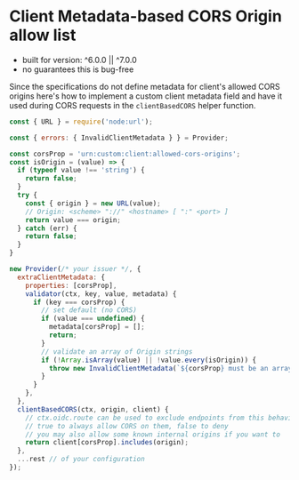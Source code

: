 # Client Metadata-based CORS Origin allow list

- built for version: ^6.0.0 || ^7.0.0
- no guarantees this is bug-free

Since the specifications do not define metadata for client's allowed CORS origins here's
how to implement a custom client metadata field and have it used during CORS requests
in the `clientBasedCORS` helper function.

```js
const { URL } = require('node:url');

const { errors: { InvalidClientMetadata } } = Provider;

const corsProp = 'urn:custom:client:allowed-cors-origins';
const isOrigin = (value) => {
  if (typeof value !== 'string') {
    return false;
  }
  try {
    const { origin } = new URL(value);
    // Origin: <scheme> "://" <hostname> [ ":" <port> ]
    return value === origin;
  } catch (err) {
    return false;
  }
}

new Provider(/* your issuer */, {
  extraClientMetadata: {
    properties: [corsProp],
    validator(ctx, key, value, metadata) {
      if (key === corsProp) {
        // set default (no CORS)
        if (value === undefined) {
          metadata[corsProp] = [];
          return;
        }
        // validate an array of Origin strings
        if (!Array.isArray(value) || !value.every(isOrigin)) {
          throw new InvalidClientMetadata(`${corsProp} must be an array of origins`);
        }
      }
    },
  },
  clientBasedCORS(ctx, origin, client) {
    // ctx.oidc.route can be used to exclude endpoints from this behaviour, in that case just return
    // true to always allow CORS on them, false to deny
    // you may also allow some known internal origins if you want to
    return client[corsProp].includes(origin);
  },
  ...rest // of your configuration
});
```
